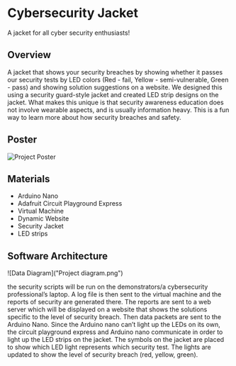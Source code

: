 # Cybersecurity Jacket
A jacket for all cyber security enthusiasts!

## Overview
A jacket that shows your security breaches by showing whether it passes our security tests by LED colors (Red - fail, Yellow - semi-vulnerable, Green - pass) and showing solution suggestions on a website. We designed this using a security guard-style jacket and created LED strip designs on the jacket. What makes this unique is that security awareness education does not involve wearable aspects, and is usually information heavy. This is a fun way to learn more about how security breaches and safety.

## Poster

![Project Poster]()


## Materials
- Arduino Nano
- Adafruit Circuit Playground Express
- Virtual Machine
- Dynamic Website
- Security Jacket
- LED strips

## Software Architecture

![Data Diagram]("Project diagram.png")

the security scripts will be run on the demonstrators/a cybersecurity professional’s laptop. A log file is then sent to the virtual machine and the reports of security are generated there. The reports are sent to a web server which will be displayed on a website that shows the solutions specific to the level of security breach. Then data packets are sent to the Arduino Nano. Since the Arduino nano can’t light up the LEDs on its own, the circuit playground express and Arduino nano communicate in order to light up the LED strips on the jacket. The symbols on the jacket are placed to show which LED light represents which security test. The lights are updated to show the level of security breach (red, yellow, green).


